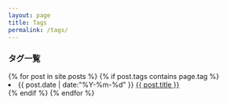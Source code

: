 ```yaml
---
layout: page
title: Tags
permalink: /tags/
---
```


<h3>タグ一覧</h3>
{% for post in site.posts %}
  {% if post.tags contains page.tag %}
    <li><span>{{ post.date | date:"%Y-%m-%d" }}</span>
    <a href="{{ post.url }}">{{ post.title }}</a></li>
  {% endif %}
{% endfor %}